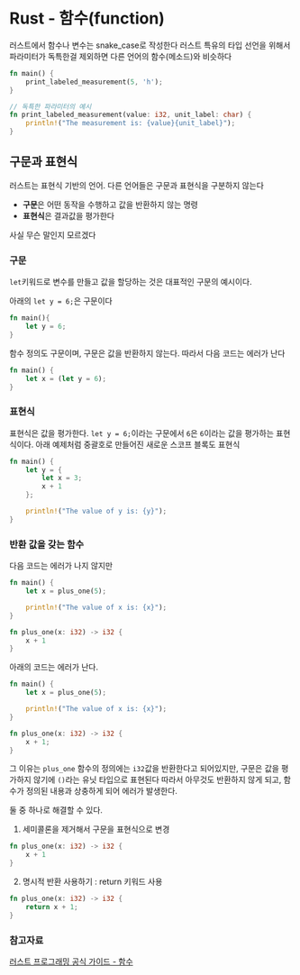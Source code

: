 # Rust - 함수(function)
러스트에서 함수나 변수는 snake_case로 작성한다
러스트 특유의 타입 선언을 위해서 파라미터가 독특한걸 제외하면 다른 언어의 함수(메소드)와 비슷하다

```rust
fn main() {
    print_labeled_measurement(5, 'h');
}

// 독특한 파라미터의 예시
fn print_labeled_measurement(value: i32, unit_label: char) {
    println!("The measurement is: {value}{unit_label}");
}

```

## 구문과 표현식
러스트는 표현식 기반의 언어. 다른 언어들은 구문과 표현식을 구분하지 않는다
- **구문**은 어떤 동작을 수행하고 값을 반환하지 않는 명령
- **표현식**은 결과값을 평가한다

사실 무슨 말인지 모르겠다

### 구문
```let```키워드로 변수를 만들고 값을 할당하는 것은 대표적인 구문의 예시이다.

아래의 ```let y = 6;```은 구문이다
```rust
fn main(){
	let y = 6;
}
```
함수 정의도 구문이며, 구문은 값을 반환하지 않는다. 따라서 다음 코드는 에러가 난다
```rust
fn main() {
    let x = (let y = 6);
}
```

### 표현식
표현식은 값을 평가한다.
```let y = 6;```이라는 구문에서 ```6```은 ```6```이라는 값을 평가하는 표현식이다.
아래 예제처럼 중괄호로 만들어진 새로운 스코프 블록도 표현식
```rust
fn main() {
    let y = {
        let x = 3;
        x + 1
    };

    println!("The value of y is: {y}");
}

```


### 반환 값을 갖는 함수
다음 코드는 에러가 나지 않지만
```rust
fn main() {
    let x = plus_one(5);

    println!("The value of x is: {x}");
}

fn plus_one(x: i32) -> i32 {
    x + 1
}
```
아래의 코드는 에러가 난다.
```rust
fn main() {
    let x = plus_one(5);

    println!("The value of x is: {x}");
}

fn plus_one(x: i32) -> i32 {
    x + 1;
}
```
그 이유는 ```plus_one``` 함수의 정의에는 ```i32```값을 반환한다고 되어있지만, 구문은 값을 평가하지 않기에 ```()```라는 유닛 타입으로 표현된다
따라서 아무것도 반환하지 않게 되고, 함수가 정의된 내용과 상충하게 되어 에러가 발생한다.

둘 중 하나로 해결할 수 있다.

1. 세미콜론을 제거해서 구문을 표현식으로 변경
  ```rust
  fn plus_one(x: i32) -> i32 {
      x + 1
  }
  ```

2. 명시적 반환 사용하기 : return 키워드 사용
  ```rust
  fn plus_one(x: i32) -> i32 {
      return x + 1;
  }

  ```

### 참고자료
[러스트 프로그래밍 공식 가이드 - 함수](https://doc.rust-kr.org/ch03-03-how-functions-work.html)
